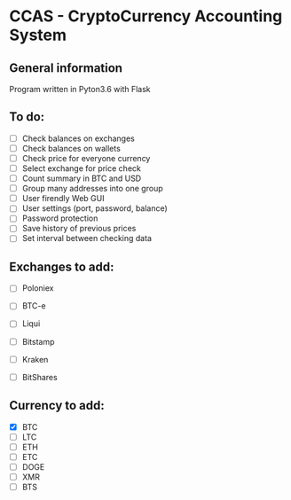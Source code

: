# CCAS - CryptoCurrency Accounting System

## General information 
Program written in Pyton3.6 with Flask

## To do: 
- [ ] Check balances on exchanges
- [ ] Check balances on wallets
- [ ] Check price for everyone currency
- [ ] Select exchange for price check
- [ ] Count summary in BTC and USD
- [ ] Group many addresses into one group
- [ ] User firendly Web GUI
- [ ] User settings (port, password, balance)
- [ ] Password protection
- [ ] Save history of previous prices
- [ ] Set interval between checking data

## Exchanges to add:
- [ ] Poloniex
- [ ] BTC-e
- [ ] Liqui
- [ ] Bitstamp
- [ ] Kraken
- [ ] BitShares


## Currency to add:
- [X] BTC
- [ ] LTC
- [ ] ETH
- [ ] ETC
- [ ] DOGE
- [ ] XMR
- [ ] BTS
